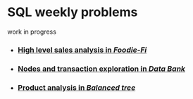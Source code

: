 # SQL weekly problems

work in progress

- ### [High level sales analysis in _Foodie-Fi_](https://github.com/GBlanch/SQL-weekly-challenges/blob/main/3.Foodie_fi/README.md)
- ### [Nodes and transaction exploration in _Data Bank_](https://github.com/GBlanch/SQL-weekly-challenges/blob/main/4.Data%20bank/README.md)
- ### [Product analysis in _Balanced tree_](https://github.com/GBlanch/SQL-weekly-challenges/blob/main/7.Balanced%20tree/README.md)
